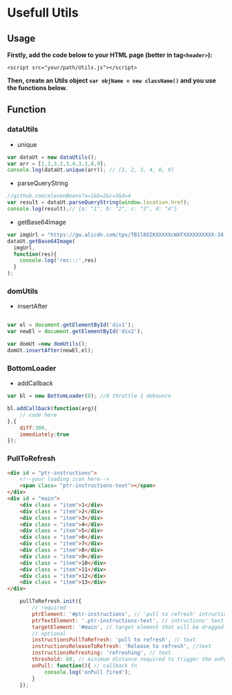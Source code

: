 # Usefull Utils
## Usage
**Firstly, add the code below to your HTML page (better in tag`<header>`):**

`<script src="your/path/Utils.js"></script>
`

**Then, create an Utils object `var objName = new className()` and you use the functions below.**

## Function

### dataUtils
+ unique

```js
var dataUt = new dataUtils();
var arr = [1,2,3,2,3,4,3,1,8,9];
console.log(dataUt.unique(arr)); // [1, 2, 3, 4, 8, 9]
```

+ parseQueryString

```js
//github.com/elevenBeans?a=1&b=2&c=3&d=4
var result = dataUt.parseQueryString(window.location.href);
console.log(result);// {a: "1", b: "2", c: "3", d: "4"}
```

+ getBase64Image

```js
var imgUrl = "https://gw.alicdn.com/tps/TB1l6OIKXXXXXcWXFXXXXXXXXXX-34-18.png";
dataUt.getBase64Image(
  imgUrl,
  function(res){
    console.log('res:::',res)
  }
);
```

### domUtils
+ insertAfter

```js

var el = document.getElementById('div1');
var newEl = document.getElementById('div2');

var domUt =new domUtils();
domUt.insertAfter(newEl,el);
```

### BottomLoader
+ addCallback

```js
var bl = new BottomLoader(0); //0 throttle 1 debounce

bl.addCallback(function(arg){
	// code here
},{
	diff:300,
	immediately:true
});
```

### PullToRefresh

```html
<div id = "ptr-instructions">
    <!--your loading icon here-->
    <span class= "ptr-instructions-text"></span>
</div>
<div id = "main">
    <div class = "item">1</div>
    <div class = "item">2</div>
    <div class = "item">3</div>
    <div class = "item">4</div>
    <div class = "item">5</div>
    <div class = "item">6</div>
    <div class = "item">7</div>
    <div class = "item">8</div>
    <div class = "item">9</div>
    <div class = "item">10</div>
    <div class = "item">11</div>
    <div class = "item">12</div>
    <div class = "item">13</div>
</div>
```
```js
    pullToRefresh.init({
        // required
        ptrElement: '#ptr-instructions', // 'pull to refresh' intructions element
        ptrTextElement: '.ptr-instructions-text', // intructions' text element
        targetElement: '#main', // target element that will be dragged and refreshed
        // optional
        instructionsPullToRefresh: 'pull to refresh', // text
        instructionsReleaseToRefresh: 'Release to refresh', //text
        instructionsRefreshing: 'refreshing', // text
        threshold: 60, // minimum distance required to trigger the onPull callback
        onPull: function(){ // callback fn
            console.log('onPull fired');
        }
    });

```
